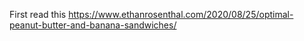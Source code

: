 First read this
https://www.ethanrosenthal.com/2020/08/25/optimal-peanut-butter-and-banana-sandwiches/

